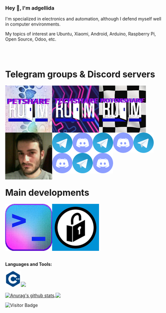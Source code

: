 <p align="center">

### Hey 👋, I'm adgellida
I'm specialized in electronics and automation, although I defend myself well in computer environments.

My topics of interest are Ubuntu, Xiaomi, Android, Arduino, Raspberry Pi, Open Source, Odoo, etc.

<a href="https://twitter.com/adgellida">
  <img align="left" alt="" | Twitter" width="22px" src="https://cdn.jsdelivr.net/npm/simple-icons@v3/icons/twitter.svg" />
</a>
                                                                                                                       
<a href="https://www.linkedin.com/in/adgellida/">
  <img align="left" alt="" width="22px" src="https://cdn.jsdelivr.net/npm/simple-icons@v3/icons/linkedin.svg" />
</a>

<a href="https://t.me/adgellida">
  <img align="left" alt="" width="22px" src="https://cdn.jsdelivr.net/npm/simple-icons@v3/icons/telegram.svg" />
</a>

<a href="https://www.twitch.tv/adgellida">
  <img align="left" alt="" width="22px" src="https://cdn.jsdelivr.net/npm/simple-icons@v3/icons/twitch.svg" />
</a>

<a href="https://discord.com/users/280292967745454081">
  <img align="left" alt="" width="22px" src="https://cdn.jsdelivr.net/npm/simple-icons@v3/icons/discord.svg" />
</a>

<a href="https://www.instagram.com/adgellida/">
  <img align="left" alt="" width="22px" src="https://cdn.jsdelivr.net/npm/simple-icons@v3/icons/instagram.svg" />
</a>

<a href="https://www.youtube.com/c/AntonioDavidGellidaLavara">
  <img align="left" alt="" width="22px" src="https://cdn.jsdelivr.net/npm/simple-icons@v3/icons/youtube.svg" />
</a>

</p>

<br>
</br>

<p align="left">

Telegram groups & Discord servers
=============================================
<a href="https://discord.gg/XFVCuW">
  <img align="left" alt="" width="150px" src="https://github.com/adgellida/resources/blob/master/images/Petshare_room_Logo2.png" />
</a>

<a href="https://discord.gg/hN6MMK">
  <img align="left" alt="" width="150px" src="https://github.com/adgellida/resources/blob/master/images/Techshare_room_Logo2.png" />
</a>
  
<a href="https://discord.gg/ATDRGu">
  <img align="left" alt="" width="150px" src="https://github.com/adgellida/resources/blob/master/images/Motorshare_room_Logo2.png" />
</a>

<a href="https://discord.gg/6hRWpbG">
  <img align="left" alt="" width="150px" src="https://github.com/adgellida/resources/blob/master/images/photo.jpg" />
</a>

</p>

<br>
</br>
<br>
</br>
<br>
</br>
<br>
</br>

<p align="left">

<a href="https://t.me/petshareroom">
  <img align="left" alt="" width="65px" src="https://github.com/adgellida/resources/blob/master/images/telegram.png" />
</a>

<a href="https://discord.gg/XFVCuW">
  <img align="left" alt="" width="65px" src="https://github.com/adgellida/resources/blob/master/images/discord.png" />
</a>

<a href="https://t.me/techshareroom">
  <img align="left" alt="" width="65px" src="https://github.com/adgellida/resources/blob/master/images/telegram.png" />
</a>

<a href="https://discord.gg/XFVCuW">
  <img align="left" alt="" width="65px" src="https://github.com/adgellida/resources/blob/master/images/discord.png" />
</a>

<a href="https://t.me/motorshareroom">
  <img align="left" alt="" width="65px" src="https://github.com/adgellida/resources/blob/master/images/telegram.png" />
</a>

<a href="https://discord.gg/XFVCuW">
  <img align="left" alt="" width="65px" src="https://github.com/adgellida/resources/blob/master/images/discord.png" />
</a>

<a href="https://t.me/adgellida">
  <img align="left" alt="" width="65px" src="https://github.com/adgellida/resources/blob/master/images/telegram.png" />
</a>

<a href="https://discord.gg/XFVCuW">
  <img align="left" alt="" width="65px" src="https://github.com/adgellida/resources/blob/master/images/discord.png" />
</a>

</p>

<br>
</br>
<br>
</br>
<br>
</br>
<br>
</br>

Main developments
=============================================
<a href="https://github.com/adgellida/ubunsys">
  <img align="left" alt="" width="150px" src="https://raw.githubusercontent.com/adgellida/ubunsys/master/logo.png" />
</a>

<a href="https://github.com/adgellida/data-protection-list">
  <img align="left" alt="" width="150px" src="https://raw.githubusercontent.com/adgellida/data-protection-list/main/images/privacy-first.png" />
</a>

<a href="https://github.com/adgellida/winsys">
  <img align="left" alt="" width="180px" src="https://raw.githubusercontent.com/adgellida/winsys/master/logo.png" />
</a>
  
</p>

<br>
</br>
<br>
</br>
<br>
</br>
<br>
</br>
<br>
</br>

<p align="center">

**Languages and Tools:**  

<code><img height="50" src="https://github.com/devicons/devicon/blob/master/icons/cplusplus/cplusplus-plain.svg"></code><code><img height="50" src="https://icon-icons.com/downloadimage.php?id=94938&root=1381/PNG/512/&file=qt_94938.png"></code>

<a href="https://github.com/adgellida/github-readme-stats">
  <img align="center" src="https://github-readme-stats.vercel.app/api?username=adgellida&show_icons=true&include_all_commits=true&theme=radical" alt="Anurag's github stats" />
</a>
<a href="https://github.com/adgellida/github-readme-stats">
  <!-- Change the `github-readme-stats.vercel.app` to `github-readme-stats.vercel.app`  -->
  <img align="center" src="https://github-readme-stats.vercel.app/api/top-langs/?username=adgellida&layout=compact&theme=radical" />
</a>

</p>

![Visitor Badge](https://visitor-badge.laobi.icu/badge?page_id=adgellida.adgellida)
